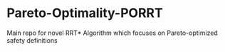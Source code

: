 # Pareto-Optimality-PORRT
Main repo for novel RRT* Algorithm which focuses on Pareto-optimized safety definitions
